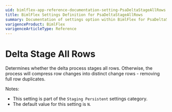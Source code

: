 ```yaml
---
uid: bimlflex-app-reference-documentation-setting-PsaDeltaStageAllRows
title: BimlFlex Settings Definition for PsaDeltaStageAllRows
summary: Documentation of settings option within BimlFlex for PsaDeltaStageAllRows
varigenceProduct: BimlFlex
varigenceArticleType: Reference
---
```


# Delta Stage All Rows

Determines whether the delta process stages all rows. Otherwise, the process will compress row changes into distinct change rows - removing full row duplicates.

Notes:
* This setting is part of the `Staging Persistent` settings category.
* The default value for this setting is `N`.